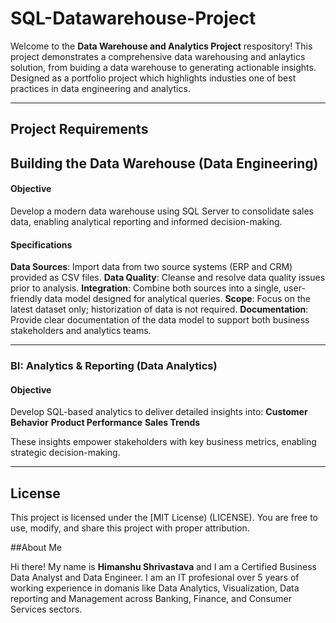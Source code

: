 # SQL-Datawarehouse-Project

Welcome to the **Data Warehouse and Analytics Project** respository!
This project demonstrates a comprehensive data warehousing and anlaytics solution, from buiding a data warehouse to generating actionable insights. Designed as a portfolio project which highlights industies one of best practices in data engineering and analytics.

---

## Project Requirements

## Building the Data Warehouse (Data Engineering)

#### Objective
Develop a modern data warehouse using SQL Server to consolidate sales data, enabling analytical reporting and informed decision-making.

#### Specifications
**Data Sources**: Import data from two source systems (ERP and CRM) provided as CSV files.
**Data Quality**: Cleanse and resolve data quality issues prior to analysis.
**Integration**: Combine both sources into a single, user-friendly data model designed for analytical queries.
**Scope**: Focus on the latest dataset only; historization of data is not required.
**Documentation**: Provide clear documentation of the data model to support both business stakeholders and analytics teams.

---

### BI: Analytics & Reporting (Data Analytics)

#### Objective
Develop SQL-based analytics to deliver detailed insights into:
**Customer Behavior**
**Product Performance**
**Sales Trends**


These insights empower stakeholders with key business metrics, enabling strategic decision-making.

---

## License

This project is licensed under the [MIT License) (LICENSE). You are free to use, modify, and share this project with proper attribution.

##About Me

Hi there! My name is **Himanshu Shrivastava** and I am a Certified Business Data Analyst and Data Engineer. I am an IT profesional  over 5 years of working experience in domanis like Data Analytics, Visualization, Data reporting and Management across Banking, Finance, and Consumer Services sectors.
